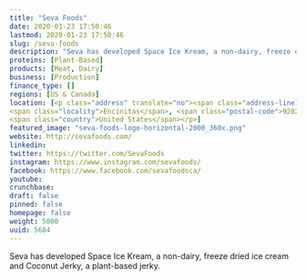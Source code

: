 ```yaml
---
title: "Seva Foods"
date: 2020-01-23 17:50:46
lastmod: 2020-01-23 17:50:46
slug: /seva-foods
description: "Seva has developed Space Ice Kream, a non-dairy, freeze dried ice cream and Coconut Jerky, a plant-based jerky."
proteins: [Plant-Based]
products: [Meat, Dairy]
business: [Production]
finance_type: []
regions: [US & Canada]
location: [<p class="address" translate="no"><span class="address-line1">South Coast Highway 101</span><br>
<span class="locality">Encinitas</span>, <span class="postal-code">92024</span><br>
<span class="country">United States</span></p>]
featured_image: "seva-foods-logo-horizontal-2000_360x.png"
website: http://sevafoods.com/
linkedin: 
twitter: https://twitter.com/SevaFoods
instagram: https://www.instagram.com/sevafoods/
facebook: https://www.facebook.com/sevafoodsca/
youtube: 
crunchbase: 
draft: false
pinned: false
homepage: false
weight: 5000
uuid: 5684
---
```

Seva has developed Space Ice Kream, a non-dairy, freeze dried ice cream and Coconut Jerky, a plant-based jerky.
